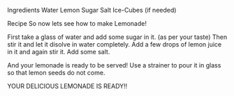 Ingredients
Water
Lemon
Sugar
Salt
Ice-Cubes (if needed)

Recipe
So now lets see how to make Lemonade!

First take a glass of water and add some sugar in it. (as per your taste)
Then stir it and let it disolve in water completely.
Add a few drops of lemon juice in it and again stir it.
Add some salt.

And your lemonade is ready to be served!
Use a strainer to pour it in glass so that lemon seeds do not come.

YOUR DELICIOUS LEMONADE IS READY!!